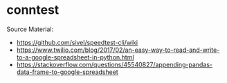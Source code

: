 # conntest
Source Material:
* https://github.com/sivel/speedtest-cli/wiki
* https://www.twilio.com/blog/2017/02/an-easy-way-to-read-and-write-to-a-google-spreadsheet-in-python.html
* https://stackoverflow.com/questions/45540827/appending-pandas-data-frame-to-google-spreadsheet
